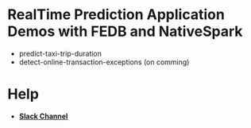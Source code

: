 # RealTime Prediction Application Demos with FEDB and NativeSpark

* predict-taxi-trip-duration 
* detect-online-transaction-exceptions (on comming)

# Help

* [**Slack Channel**](https://hybridsql-ws.slack.com/archives/C01S0H26WNP)

